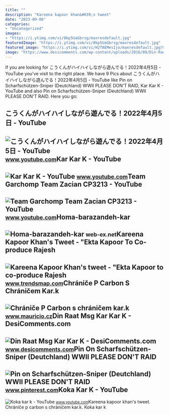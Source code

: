 ```yaml
---
title: ""
description: "Kareena kapoor khan&#039;s tweet"
date: "2023-09-06"
categories:
- "Uncategorized"
images:
- "https://i.ytimg.com/vi/8kp5UaGbrsg/maxresdefault.jpg"
featuredImage: "https://i.ytimg.com/vi/8kp5UaGbrsg/maxresdefault.jpg"
featured_image: "https://i.ytimg.com/vi/H2fAEMesIjo/maxresdefault.jpg?sqp=-oaymwEmCIAKENAF8quKqQMa8AEB-AH-CYAC0AWKAgwIABABGGUgXyhTMA8=&amp;rs=AOn4CLCJYSghky0o-ilndxvg6fCYAda1ug"
image: "https://www.desicomments.com/wp-content/uploads/2016/09/Din-Raat-Msg-Kar-Kar-K-DC044.jpg"
---
```


If you are looking for こうくんがハイハイしながら遊んでる！2022年4月5日 - YouTube you've visit to the right place. We have 9 Pics about こうくんがハイハイしながら遊んでる！2022年4月5日 - YouTube like Pin on Scharfschützen-Sniper (Deutchland) WWII PLEASE DON'T RAID, Kar Kar K - YouTube and also Pin on Scharfschützen-Sniper (Deutchland) WWII PLEASE DON'T RAID. Here you go:

こうくんがハイハイしながら遊んでる！2022年4月5日 - YouTube
-------------------------------------

 ![こうくんがハイハイしながら遊んでる！2022年4月5日 - YouTube](https://i.ytimg.com/vi/H2fAEMesIjo/maxresdefault.jpg?sqp=-oaymwEmCIAKENAF8quKqQMa8AEB-AH-CYAC0AWKAgwIABABGGUgXyhTMA8=&rs=AOn4CLCJYSghky0o-ilndxvg6fCYAda1ug) <small>www.youtube.com</small>Kar Kar K - YouTube
-------------------

 ![Kar Kar K - YouTube](https://i.ytimg.com/vi/HHSNB5UAW7I/maxresdefault.jpg) <small>www.youtube.com</small>Team Garchomp Team Zacian CP3213 - YouTube
------------------------------------------

 ![Team Garchomp Team Zacian CP3213 - YouTube](https://i.ytimg.com/vi/HYLCwcE-Dgc/maxres2.jpg?sqp=-oaymwEoCIAKENAF8quKqQMcGADwAQH4AYwCgALgA4oCDAgAEAEYRSBHKGUwDw==&rs=AOn4CLC_ulBvmvqa2cf2uT56Qfk3FCYaDA) <small>www.youtube.com</small>Homa-barazandeh-kar
-------------------

 ![Homa-barazandeh-kar](https://web-ex.net/homabarazandehkar.com/images/2-homa-barazandeh-kar_r11_c3.gif) <small>web-ex.net</small>Kareena Kapoor Khan's Tweet - "Ekta Kapoor To Co-produce Rajesh
---------------------------------------------------------------

 ![Kareena Kapoor Khan's tweet - "Ekta Kapoor to co-produce Rajesh](https://pbs.twimg.com/media/Fcyada8X0AANSFu.jpg) <small>www.trendsmap.com</small>Chrániče P Carbon S Chráničem Kar.k
-----------------------------------

 ![Chrániče P Carbon s chráničem kar.k](https://www.mauricio.cz/editor/image/eshop_products_other_pictures/3303/chranice_p_carbon_s_chranicem_kar_kl1_l.png) <small>www.mauricio.cz</small>Din Raat Msg Kar Kar K - DesiComments.com
-----------------------------------------

 ![Din Raat Msg Kar Kar K - DesiComments.com](https://www.desicomments.com/wp-content/uploads/2016/09/Din-Raat-Msg-Kar-Kar-K-DC044.jpg) <small>www.desicomments.com</small>Pin On Scharfschützen-Sniper (Deutchland) WWII PLEASE DON'T RAID
----------------------------------------------------------------

 ![Pin on Scharfschützen-Sniper (Deutchland) WWII PLEASE DON'T RAID](https://i.pinimg.com/originals/8c/55/73/8c55730a483cfc48a8e1467d15ee657b.jpg) <small>www.pinterest.com</small>Koka Kar K - YouTube
--------------------

 ![Koka kar k - YouTube](https://i.ytimg.com/vi/8kp5UaGbrsg/maxresdefault.jpg) <small>www.youtube.com</small>Kareena kapoor khan's tweet. Chrániče p carbon s chráničem kar.k. Koka kar k
